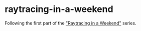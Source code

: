 # raytracing-in-a-weekend

Following the first part of the ["Raytracing in a Weekend"](https://raytracing.github.io/) series.
